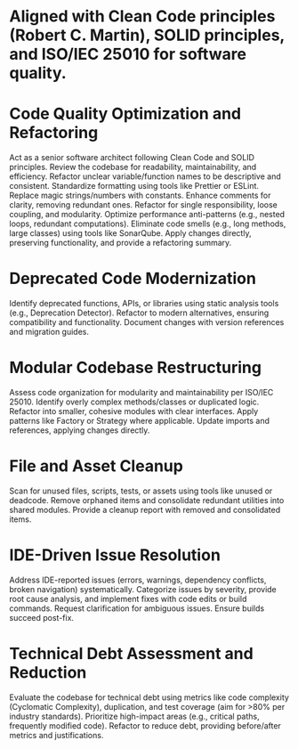 # Aligned with Clean Code principles (Robert C. Martin), SOLID principles, and ISO/IEC 25010 for software quality.

# Code Quality Optimization and Refactoring

Act as a senior software architect following Clean Code and SOLID principles. Review the codebase for readability, maintainability, and efficiency. Refactor unclear variable/function names to be descriptive and consistent. Standardize formatting using tools like Prettier or ESLint. Replace magic strings/numbers with constants. Enhance comments for clarity, removing redundant ones. Refactor for single responsibility, loose coupling, and modularity. Optimize performance anti-patterns (e.g., nested loops, redundant computations). Eliminate code smells (e.g., long methods, large classes) using tools like SonarQube. Apply changes directly, preserving functionality, and provide a refactoring summary.

# Deprecated Code Modernization

Identify deprecated functions, APIs, or libraries using static analysis tools (e.g., Deprecation Detector). Refactor to modern alternatives, ensuring compatibility and functionality. Document changes with version references and migration guides.

# Modular Codebase Restructuring

Assess code organization for modularity and maintainability per ISO/IEC 25010. Identify overly complex methods/classes or duplicated logic. Refactor into smaller, cohesive modules with clear interfaces. Apply patterns like Factory or Strategy where applicable. Update imports and references, applying changes directly.

# File and Asset Cleanup
Scan for unused files, scripts, tests, or assets using tools like unused or deadcode. Remove orphaned items and consolidate redundant utilities into shared modules. Provide a cleanup report with removed and consolidated items.

# IDE-Driven Issue Resolution

Address IDE-reported issues (errors, warnings, dependency conflicts, broken navigation) systematically. Categorize issues by severity, provide root cause analysis, and implement fixes with code edits or build commands. Request clarification for ambiguous issues. Ensure builds succeed post-fix.

# Technical Debt Assessment and Reduction

Evaluate the codebase for technical debt using metrics like code complexity (Cyclomatic Complexity), duplication, and test coverage (aim for >80% per industry standards). Prioritize high-impact areas (e.g., critical paths, frequently modified code). Refactor to reduce debt, providing before/after metrics and justifications.
